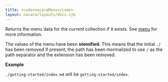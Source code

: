 ```yaml
---
title: <code>nacaraMenu</code>
layout: nacara/layouts/docs.njk
---
```


Returns the menu data for the current collection if it exists. See [menu](/docs/configuration/menu) for more information.

The values of the menu have been **stemified**. This means that the initial `./` has been removed if present, the path has been mormalized to use `/` as the path separator and the extension has been removed.

**Example**

`./getting-started/index.md` will be `getting-started/index`.
